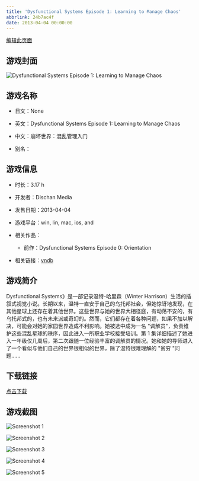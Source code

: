 ```yaml
---
title: 'Dysfunctional Systems Episode 1: Learning to Manage Chaos'
abbrlink: 24b7ac4f
date: 2013-04-04 00:00:00
---
```

[编辑此页面](https://github.com/ACG-3/ADV3-source/blob/main/source/_posts/Dysfunctional%20Systems%20Episode%201%20Learning%20to%20Manage%20Chaos.md)

## 游戏封面

![Dysfunctional Systems Episode 1: Learning to Manage Chaos](https://pan.timero.xyz/d/onedrive/img_lib_001/Dysfunctional%20Systems%20Episode%201%20Learning%20to%20Manage%20Chaos_cover.avif)


## 游戏名称

- 日文：None
- 英文：Dysfunctional Systems Episode 1: Learning to Manage Chaos
- 中文：崩坏世界：混乱管理入门

- 别名：


## 游戏信息

- 时长：3.17 h
- 开发者：Dischan Media
- 发售日期：2013-04-04
- 游戏平台：win, lin, mac, ios, and
- 相关作品：
   - 前作：Dysfunctional Systems Episode 0: Orientation

- 相关链接：[vndb](https://vndb.org/v11944)


## 游戏简介

Dysfunctional Systems》是一部记录温特-哈里森（Winter Harrison）生活的插叙式视觉小说。长期以来，温特一直安于自己的乌托邦社会，但她惊讶地发现，在其他星球上还存在着其他世界。这些世界与她的世界大相径庭，有动荡不安的，有乌托邦式的，也有未来派或奇幻的。然而，它们都存在着各种问题，如果不加以解决，可能会对她的家园世界造成不利影响。她被选中成为一名 "调解员"，负责维护这些混乱星球的秩序，因此进入一所职业学校接受培训。第 1 集详细描述了她进入一年级仅几周后，第二次跟随一位经验丰富的调解员的情况。她和她的导师进入了一个看似与他们自己的世界很相似的世界，除了温特很难理解的 "贫穷 "问题......


## 下载链接

[点击下载](https://pan.timero.xyz/onedrive/adv_lib_001/Dysfunctional%20Systems%20Episode%201%20Learning%20to%20Manage%20Chaos)


## 游戏截图


![Screenshot 1](https://pan.timero.xyz/d/onedrive/img_lib_001/Dysfunctional%20Systems%20Episode%201%20Learning%20to%20Manage%20Chaos_Screenshot_1.avif)

![Screenshot 2](https://pan.timero.xyz/d/onedrive/img_lib_001/Dysfunctional%20Systems%20Episode%201%20Learning%20to%20Manage%20Chaos_Screenshot_2.avif)

![Screenshot 3](https://pan.timero.xyz/d/onedrive/img_lib_001/Dysfunctional%20Systems%20Episode%201%20Learning%20to%20Manage%20Chaos_Screenshot_3.avif)

![Screenshot 4](https://pan.timero.xyz/d/onedrive/img_lib_001/Dysfunctional%20Systems%20Episode%201%20Learning%20to%20Manage%20Chaos_Screenshot_4.avif)

![Screenshot 5](https://pan.timero.xyz/d/onedrive/img_lib_001/Dysfunctional%20Systems%20Episode%201%20Learning%20to%20Manage%20Chaos_Screenshot_5.avif)

